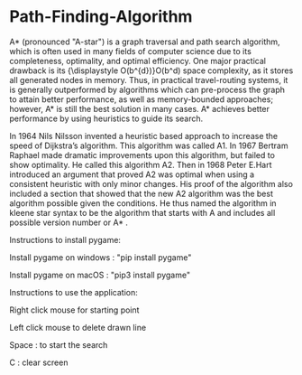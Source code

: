 # Path-Finding-Algorithm

A* (pronounced "A-star") is a graph traversal and path search algorithm, which is often used in many fields of computer science due to its completeness, optimality, and optimal efficiency. One major practical drawback is its {\displaystyle O(b^{d})}O(b^d) space complexity, as it stores all generated nodes in memory. Thus, in practical travel-routing systems, it is generally outperformed by algorithms which can pre-process the graph to attain better performance, as well as memory-bounded approaches; however, A* is still the best solution in many cases.
A* achieves better performance by using heuristics to guide its search.

In 1964 Nils Nilsson invented a heuristic based approach to increase the speed of Dijkstra’s algorithm. This algorithm was called A1.
In 1967 Bertram Raphael made dramatic improvements upon this algorithm, but failed to show optimality. He called this algorithm A2.
Then in 1968 Peter E.Hart introduced an argument that proved A2 was optimal when using a consistent heuristic with only minor changes. His proof of the algorithm also included a section that showed that the new A2 algorithm was the best algorithm possible given the conditions. He thus named the algorithm in kleene star syntax to be the algorithm that
starts with A and includes all possible version number or A* .

Instructions to install pygame:

Install pygame on windows : "pip install pygame"

Install pygame on macOS : "pip3 install pygame"

Instructions to use the application:

Right click mouse for starting point

Left click mouse to delete drawn line

Space : to start the search

C : clear screen
